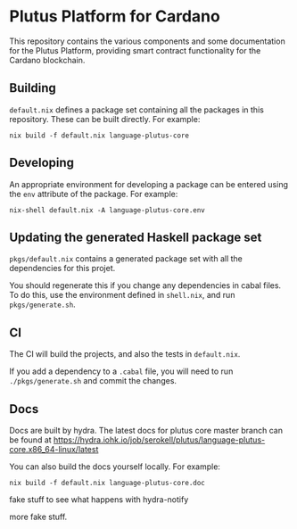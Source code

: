 # Plutus Platform for Cardano

This repository contains the various components and some documentation for the Plutus Platform, providing smart contract functionality for the Cardano blockchain.

## Building

`default.nix` defines a package set containing all the packages in this repository. These can be built directly.
For example:
```
nix build -f default.nix language-plutus-core
```

## Developing

An appropriate environment for developing a package can be entered using the `env` attribute of the package. For example:
```
nix-shell default.nix -A language-plutus-core.env
```

## Updating the generated Haskell package set

`pkgs/default.nix` contains a generated package set with all the dependencies for this projet.

You should regenerate this if you change any dependencies in cabal files. To do this, use the
environment defined in `shell.nix`, and run `pkgs/generate.sh`.

## CI

The CI will build the projects, and also the tests in `default.nix`.

If you add a dependency to a `.cabal` file, you will need to run
`./pkgs/generate.sh` and commit the changes.

## Docs

Docs are built by hydra. The latest docs for plutus core master branch can be found at
https://hydra.iohk.io/job/serokell/plutus/language-plutus-core.x86_64-linux/latest

You can also build the docs yourself locally. For example:
```
nix build -f default.nix language-plutus-core.doc
```
fake stuff to see what happens with hydra-notify

more fake stuff.
